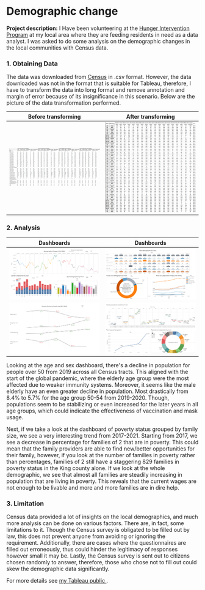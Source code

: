 # Demographic change

**Project description:** I Have been volunteering at the [Hunger Intervention Program](https://hungerintervention.org/) at my local area where they are feeding residents in need as a data analyst. I was asked to do some analysis on the demographic changes in the local communities with Census data. 

### 1. Obtaining Data

The data was downloaded from [Census](https://data.census.gov/) in .csv format. However, the data downloaded was not in the format that is suitable for Tableau, therefore, I have to transform the data into long format and remove annotation and margin of error because of its insignificance in this scenario. Below are the picture of the data transformation performed. <Br>
  
| Before transforming | After transforming |
| ----------------- | ----------------- |
| <img src="images/raw_data.png"/> | <img src="images/clean_data.png"/> |


### 2. Analysis

| Dashboards       | Dashboards |
| ----------- | ----------- |
|<img src="images/age and sex.png"/> | <img src="images/race.png"/> |
|<img src="images/family size.png"/> | <img src="images/total population.png"/> 

Looking at the age and sex dashboard, there's a decline in population for people over 50 from 2019 across all Census tracts. This aligned with the start of the global pandemic, where the elderly age group were the most affected due to weaker immunity systems. Moreover, it seems like the male elderly have an even greater decline in population. Most drastically from 8.4% to 5.7% for the age group 50-54 from 2019-2020. Though, populations seem to be stabilizing or even increased for the later years in all age groups, which could indicate the effectiveness of vaccination and mask usage. 

Next, if we take a look at the dashboard of poverty status grouped by family size, we see a very interesting trend from 2017-2021. Starting from 2017, we see a decrease in percentage for families of 2 that are in poverty. This could mean that the family providers are able to find new/better opportunities for their family, however, if you look at the number of families in poverty rather than percentages, families of 2 still have a staggering 829 families in poverty status in the King county alone. If we look at the whole demographic, we see that almost all families are steadily increasing in population that are living in poverty. This reveals that the current wages are not enough to be livable and more and more families are in dire help.  

### 3. Limitation
Census data provided a lot of insights on the local demographics, and much more analysis can be done on various factors. There are, in fact, some limitations to it. Though the Census survey is obligated to be filled out by law, this does not prevent anyone from avoiding or ignoring the requirement.  Additionally, there are cases where the questionnaires are filled out erroneously, thus could hinder the legitimacy of responses however small it may be. Lastly, the Census survey is sent out to citizens chosen randomly to answer, therefore, those who chose not to fill out could skew the demographic data significantly. 


For more details see [my Tableau public ](https://guides.github.com/features/mastering-markdown/).


